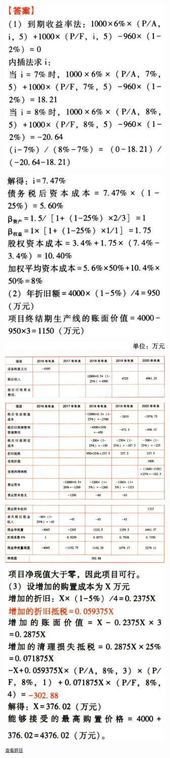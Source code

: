 ![](12713ed99470c313ac94d75660886da0.png)

![](a9ce73f97424adeaecfa1af7f0e0c8de.png)

![](67d0c64b7c3dd30bfc7eb8886f16065e.png)

![](842058be08f6237e445c971617bf1299.png)

![](b5619faf5b9d2760e264e326a8428865.png)

![](b9bb9d4d28bd42a1a4ee53dc17fa0255.png)

![](6079a9c0f3224c9464c7f71f619df5f8.png)

![](7218a24d03d081e47a06806d2a91e13f.png)

[查看题目](../C05投资项目资本预算.本章真题.md#11-题目)

